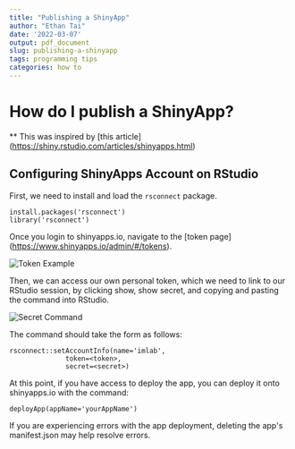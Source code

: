 ```yaml
---
title: "Publishing a ShinyApp"
author: "Ethan Tai"
date: '2022-03-07'
output: pdf_document
slug: publishing-a-shinyapp
tags: programming tips
categories: how to
---
```


# How do I publish a ShinyApp?

** This was inspired by [this article] (https://shiny.rstudio.com/articles/shinyapps.html)

## Configuring ShinyApps Account on RStudio

First, we need to install and load the `rsconnect` package. 
```
install.packages('rsconnect')
library('rsconnect')
```

Once you login to shinyapps.io, navigate to the [token page] (https://www.shinyapps.io/admin/#/tokens). 

![Token Example](/tokens.png "Tokens Page")

Then, we can access our own personal token, which we need to link to our RStudio session, by clicking show, show secret, and copying and pasting the command into RStudio. 

![Secret Command](/secret.png "Secret Token")

The command should take the form as follows:

```
rsconnect::setAccountInfo(name='imlab',
			  token=<token>,
			  secret=<secret>)
```

At this point, if you have access to deploy the app, you can deploy it onto shinyapps.io with the command:

```
deployApp(appName='yourAppName')
```

If you are experiencing errors with the app deployment, deleting the app's manifest.json may help resolve errors. 
